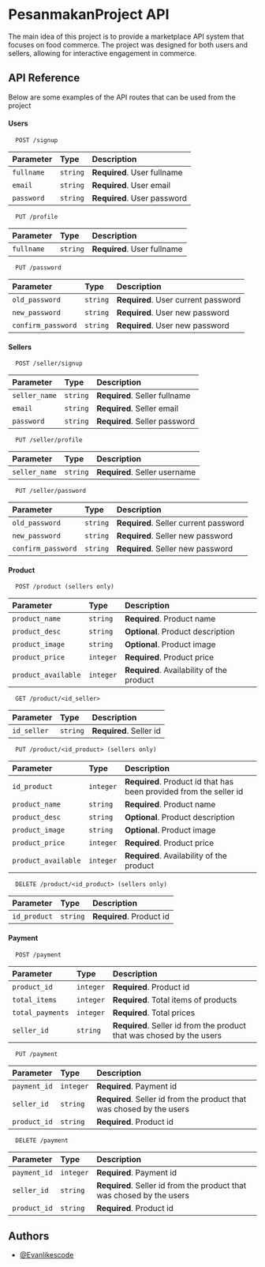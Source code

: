 
# PesanmakanProject API

The main idea of this project is to provide a marketplace API system that focuses on food commerce. The project was designed for both users and sellers, allowing for interactive engagement in commerce.

## API Reference
Below are some examples of the API routes that can be used from the project
#### Users

```http
  POST /signup
```

| Parameter | Type     | Description                |
| :-------- | :------- | :------------------------- |
| `fullname` | `string` | **Required**. User fullname |
| `email` | `string` | **Required**. User email |
| `password` | `string` | **Required**. User password |


```http
  PUT /profile
```

| Parameter | Type     | Description                |
| :-------- | :------- | :------------------------- |
| `fullname` | `string` | **Required**. User fullname |


```http
  PUT /password
```

| Parameter | Type     | Description                |
| :-------- | :------- | :------------------------- |
| `old_password` | `string` | **Required**. User current password |
| `new_password` | `string` | **Required**. User new password |
| `confirm_password` | `string` | **Required**. User new password |


#### Sellers

```http
  POST /seller/signup 
```

| Parameter | Type     | Description                |
| :-------- | :------- | :------------------------- |
| `seller_name` | `string` | **Required**. Seller fullname |
| `email` | `string` | **Required**. Seller email |
| `password` | `string` | **Required**. Seller password |


```http
  PUT /seller/profile
```

| Parameter | Type     | Description                |
| :-------- | :------- | :------------------------- |
| `seller_name` | `string` | **Required**. Seller username |


```http
  PUT /seller/password
```

| Parameter | Type     | Description                |
| :-------- | :------- | :------------------------- |
| `old_password` | `string` | **Required**. Seller current password |
| `new_password` | `string` | **Required**. Seller new password |
| `confirm_password` | `string` | **Required**. Seller new password |




#### Product

```http
  POST /product (sellers only)
```

| Parameter | Type     | Description                |
| :-------- | :------- | :------------------------- |
| `product_name` | `string` | **Required**. Product name |
| `product_desc` | `string` | **Optional**. Product description |
| `product_image` | `string` | **Optional**. Product image |
| `product_price` | `integer` | **Required**. Product price |
| `product_available` | `integer` | **Required**. Availability of the product |


```http
  GET /product/<id_seller> 
```

| Parameter | Type     | Description                |
| :-------- | :------- | :------------------------- |
| `id_seller` | `string` | **Required**. Seller id |



```http
  PUT /product/<id_product> (sellers only)
```

| Parameter | Type     | Description                |
| :-------- | :------- | :------------------------- |
| `id_product` | `integer` | **Required**. Product id that has been provided from the seller id |
| `product_name` | `string` | **Required**. Product name |
| `product_desc` | `string` | **Optional**. Product description |
| `product_image` | `string` | **Optional**. Product image |
| `product_price` | `integer` | **Required**. Product price |
| `product_available` | `integer` | **Required**. Availability of the product |


```http
  DELETE /product/<id_product> (sellers only)
```

| Parameter | Type     | Description                |
| :-------- | :------- | :------------------------- |
| `id_product` | `string` | **Required**. Product id |




#### Payment

```http
  POST /payment 
```

| Parameter | Type     | Description                |
| :-------- | :------- | :------------------------- |
| `product_id` | `integer` | **Required**. Product id |
| `total_items` | `integer` | **Required**. Total items of products |
| `total_payments` | `integer` | **Required**. Total prices |
| `seller_id` | `string` | **Required**. Seller id from the product that was chosed by the users |


```http
  PUT /payment
```

| Parameter | Type     | Description                |
| :-------- | :------- | :------------------------- |
| `payment_id` | `integer` | **Required**. Payment id |
| `seller_id` | `string` | **Required**.  Seller id from the product that was chosed by the users|
| `product_id` | `string` | **Required**.  Product id|

```http
  DELETE /payment
```

| Parameter | Type     | Description                |
| :-------- | :------- | :------------------------- |
| `payment_id` | `integer` | **Required**. Payment id |
| `seller_id` | `string` | **Required**.  Seller id from the product that was chosed by the users|
| `product_id` | `string` | **Required**.  Product id|


## Authors

- [@Evanlikescode](https://www.github.com/Evanlikescode)


